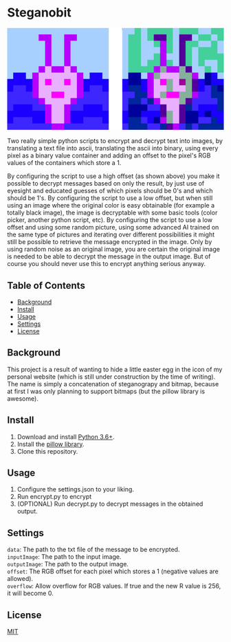 # Steganobit

![Before and after](images/before_after.jpg)

Two really simple python scripts to encrypt and decrypt text into images, by
translating a text file into ascii, translating the ascii into binary, using
every pixel as a binary value container and adding an offset to the pixel's
RGB values of the containers which store a 1.

By configuring the script to use a high offset (as shown above) you make it 
possible to decrypt messages based on only the result, by just use of eyesight
and educated guesses of which pixels should be 0's and which should be 1's. By 
configuring the script to use a low offset, but when still using an image where the 
original color is easy obtainable (for example a totally black image), the image 
is decryptable with some basic tools (color picker, another python script, etc). 
By configuring the script to use a low offset and using some random picture, 
using some advanced AI trained on the same type of pictures and iterating over 
different possibilities it might still be possible to retrieve the message 
encrypted in the image. Only by using random noise as an original image, you 
are certain the original image is needed to be able to decrypt the message in 
the output image. But of course you should never use this to encrypt anything 
serious anyway.

## Table of Contents

- [Background](#background)
- [Install](#install)
- [Usage](#usage)
- [Settings](#usage)
- [License](#license)

## Background

This project is a result of wanting to hide a little easter egg in the icon of my
personal website (which is still under construction by the time of writing).
The name is simply a concatenation of steganograpy and bitmap, because at first
I was only planning to support bitmaps (but the pillow library is awesome).


## Install

1. Download and install [Python 3.6+](https://www.python.org/downloads/).
2. Install the [pillow library](https://github.com/python-pillow/Pillow/).
3. Clone this repository.

## Usage

1. Configure the settings.json to your liking.
2. Run encrypt.py to encrypt
3. (OPTIONAL) Run decrypt.py to decrypt messages in the obtained
output.

## Settings
`data`: The path to the txt file of the message to be encrypted.  
`inputImage`: The path to the input image.  
`outputImage`: The path to the output image.  
`offset`: The RGB offset for each pixel which stores a 1 (negative values are
	allowed).  
`overflow`: Allow overflow for RGB values. If true and the new R value is 256,
it will become 0.  

## License

[MIT](LICENSE)
